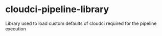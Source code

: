 # cloudci-pipeline-library
Library used to load custom defaults of cloudci required for the pipeline execution
